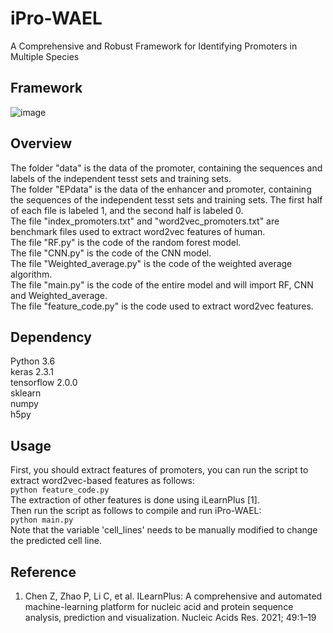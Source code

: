 # iPro-WAEL

A Comprehensive and Robust Framework for Identifying Promoters in Multiple Species

## Framework
![image](https://github.com/HaoWuLab-Bioinformatics/IChrom-Deep/tree/main/Figure)

## Overview
 
The folder "data" is the data of the promoter, containing the sequences and labels of the independent tesst sets and training sets.  
The folder "EPdata" is the data of the enhancer and promoter, containing the sequences of the independent tesst sets and training sets. The first half of each file is labeled 1, and the second half is labeled 0.  
The file "index_promoters.txt" and "word2vec_promoters.txt" are benchmark files used to extract word2vec features of human.  
The file "RF.py" is the code of the random forest model.  
The file "CNN.py" is the code of the CNN model.  
The file "Weighted_average.py" is the code of the weighted average algorithm.  
The file "main.py" is the code of the entire model and will import RF, CNN and Weighted_average.  
The file "feature_code.py" is the code used to extract word2vec features.  

## Dependency
Python 3.6   
keras  2.3.1  
tensorflow 2.0.0  
sklearn  
numpy  
h5py 

## Usage
First, you should extract features of promoters, you can run the script to extract word2vec-based features as follows:  
`python feature_code.py`  
The extraction of other features is done using iLearnPlus [1].  
Then run the script as follows to compile and run iPro-WAEL:  
`python main.py`  
Note that the variable 'cell_lines' needs to be manually modified to change the predicted cell line.  
## Reference
1. Chen Z, Zhao P, Li C, et al. ILearnPlus: A comprehensive and automated machine-learning platform for nucleic acid and protein sequence analysis, prediction and visualization. Nucleic Acids Res. 2021; 49:1–19
